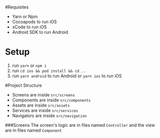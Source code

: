 #Requisites
* Yarn or Npm
* Cocoapods to run iOS
* xCode to run iOS
* Android SDK to run Android

# Setup
1. run `yarn` or `npm i`
2. run `cd ios && pod install && cd ..`
3. run `yarn android` to run Android or `yarn ios` to run iOS

#Project Structure
* Screens are inside `src/screens`
* Components are inside `src/components`
* Assets are inside `src/assets`
* Services are inside `src/services`
* Navigators are inside `src/navigation`

###Screens
The screen's logic are in files named `Controller` and the view are in files named `Component`
